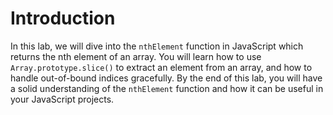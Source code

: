 # Introduction

In this lab, we will dive into the `nthElement` function in JavaScript which returns the nth element of an array. You will learn how to use `Array.prototype.slice()` to extract an element from an array, and how to handle out-of-bound indices gracefully. By the end of this lab, you will have a solid understanding of the `nthElement` function and how it can be useful in your JavaScript projects.
